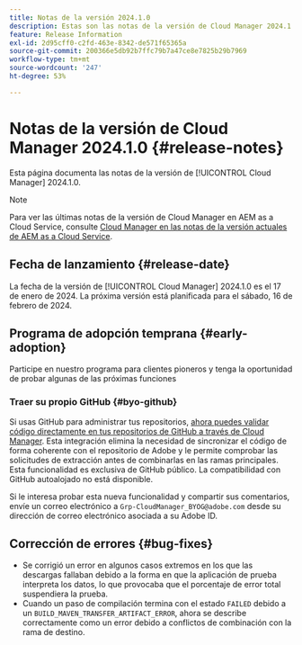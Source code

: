 ```yaml
---
title: Notas de la versión 2024.1.0
description: Estas son las notas de la versión de Cloud Manager 2024.1.0.
feature: Release Information
exl-id: 2d95cff0-c2fd-463e-8342-de571f65365a
source-git-commit: 200366e5db92b7ffc79b7a47ce8e7825b29b7969
workflow-type: tm+mt
source-wordcount: '247'
ht-degree: 53%

---
```


# Notas de la versión de Cloud Manager 2024.1.0 {#release-notes}

Esta página documenta las notas de la versión de [!UICONTROL Cloud Manager] 2024.1.0.

>[!NOTE]
>
>Para ver las últimas notas de la versión de Cloud Manager en AEM as a Cloud Service, consulte [Cloud Manager en las notas de la versión actuales de AEM as a Cloud Service](https://experienceleague.adobe.com/docs/experience-manager-cloud-service/content/implementing/using-cloud-manager/release-notes-cloud-manager/release-notes-cm-current.html?lang=es).

## Fecha de lanzamiento {#release-date}

La fecha de la versión de [!UICONTROL Cloud Manager] 2024.1.0 es el 17 de enero de 2024. La próxima versión está planificada para el sábado, 16 de febrero de 2024.

## Programa de adopción temprana {#early-adoption}

Participe en nuestro programa para clientes pioneros y tenga la oportunidad de probar algunas de las próximas funciones

### Traer su propio GitHub {#byo-github}

Si usas GitHub para administrar tus repositorios, [ahora puedes validar código directamente en tus repositorios de GitHub a través de Cloud Manager](/help/managing-code/private-repositories.md). Esta integración elimina la necesidad de sincronizar el código de forma coherente con el repositorio de Adobe y le permite comprobar las solicitudes de extracción antes de combinarlas en las ramas principales. Esta funcionalidad es exclusiva de GitHub público. La compatibilidad con GitHub autoalojado no está disponible.

Si le interesa probar esta nueva funcionalidad y compartir sus comentarios, envíe un correo electrónico a `Grp-CloudManager_BYOG@adobe.com` desde su dirección de correo electrónico asociada a su Adobe ID.

## Corrección de errores {#bug-fixes}

* Se corrigió un error en algunos casos extremos en los que las descargas fallaban debido a la forma en que la aplicación de prueba interpreta los datos, lo que provocaba que el porcentaje de error total suspendiera la prueba.
* Cuando un paso de compilación termina con el estado `FAILED` debido a un `BUILD_MAVEN_TRANSFER_ARTIFACT_ERROR`, ahora se describe correctamente como un error debido a conflictos de combinación con la rama de destino.
